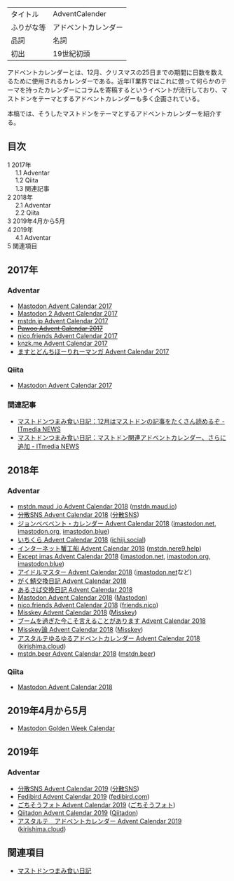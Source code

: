 <div>

|            |                      |
|------------|----------------------|
| タイトル   | AdventCalender       |
| ふりがな等 | アドベントカレンダー |
| 品詞       | 名詞                 |
| 初出       | 19世紀初頭           |

  
アドベントカレンダーとは、12月、クリスマスの25日までの期間に日数を数えるために使用されるカレンダーである。近年IT業界ではこれに倣って何らかのテーマを持ったカレンダーにコラムを寄稿するというイベントが流行しており、マストドンをテーマとするアドベントカレンダーも多く企画されている。

本稿では、そうしたマストドンをテーマとするアドベントカレンダーを紹介する。

<div id="toc">

<div lang="ja" dir="ltr">

## 目次

</div>

-   [1 2017年](#2017.E5.B9.B4)
    -   [1.1 Adventar](#Adventar)
    -   [1.2 Qiita](#Qiita)
    -   [1.3 関連記事](#.E9.96.A2.E9.80.A3.E8.A8.98.E4.BA.8B)
-   [2 2018年](#2018.E5.B9.B4)
    -   [2.1 Adventar](#Adventar_2)
    -   [2.2 Qiita](#Qiita_2)
-   [3 2019年4月から5月](#2019.E5.B9.B44.E6.9C.88.E3.81.8B.E3.82.895.E6.9C.88)
-   [4 2019年](#2019.E5.B9.B4)
    -   [4.1 Adventar](#Adventar_3)
-   [5 関連項目](#.E9.96.A2.E9.80.A3.E9.A0.85.E7.9B.AE)

</div>

## 2017年

### Adventar

-   <a href="https://adventar.org/calendars/2178" rel="nofollow">Mastodon Advent Calendar 2017</a>
-   <a href="https://adventar.org/calendars/2265" rel="nofollow">Mastodon 2 Advent Calendar 2017</a>
-   <a href="https://adventar.org/calendars/2228" rel="nofollow">mstdn.jp Advent Calendar 2017</a>
-   <a href="https://adventar.org/calendars/2256" rel="nofollow"><del>Pawoo Advent Calendar 2017</del></a>
-   <a href="https://adventar.org/calendars/2220" rel="nofollow">nico.friends Advent Calendar 2017</a>
-   <a href="https://adventar.org/calendars/2225" rel="nofollow">knzk.me Advent Calendar 2017</a>
-   <a href="https://adventar.org/calendars/2466" rel="nofollow">ますとどんちほーりれーマンガ Advent Calendar 2017</a>

### Qiita

-   <a href="https://qiita.com/advent-calendar/2017/mastodon" rel="nofollow">Mastodon Advent Calendar 2017</a>

### 関連記事

-   <a href="http://www.itmedia.co.jp/news/articles/1710/31/news051.html" rel="nofollow">マストドンつまみ食い日記：12月はマストドンの記事をたくさん読めるぞ - ITmedia NEWS</a>
-   <a href="http://www.itmedia.co.jp/news/articles/1711/30/news095.html" rel="nofollow">マストドンつまみ食い日記：マストドン関連アドベントカレンダー、さらに追加 - ITmedia NEWS</a>

## 2018年

### Adventar

-   <a href="https://adventar.org/calendars/2892" rel="nofollow">mstdn.maud .io Advent Calendar 2018</a> ([mstdn.maud.io](/Mstdn.maud.io "Mstdn.maud.io"))
-   <a href="https://adventar.org/calendars/2894" rel="nofollow">分散SNS Advent Calendar 2018</a> ([分散SNS](/%E5%88%86%E6%95%A3SNS "分散SNS"))
-   <a href="https://adventar.org/calendars/2978" rel="nofollow">ジョンべべベント・カレンダー Advent Calendar 2018</a> ([imastodon.net](/Imastodon.net "Imastodon.net"), [imastodon.org](/Imastodon.org "Imastodon.org"), <a href="https://imastodon.blue" rel="nofollow">imastodon.blue</a>)
-   <a href="https://adventar.org/calendars/3016" rel="nofollow">いちくら Advent Calendar 2018</a> ([ichiji.social](/Ichiji.social "Ichiji.social"))
-   <a href="https://adventar.org/calendars/3024" rel="nofollow">インターネット蟹工船 Advent Calendar 2018</a> ([mstdn.nere9.help](/Mstdn.nere9.help "Mstdn.nere9.help"))
-   <a href="https://adventar.org/calendars/3032" rel="nofollow">Except imas Advent Calendar 2018</a> ([imastodon.net](/Imastodon.net "Imastodon.net"), [imastodon.org](/Imastodon.org "Imastodon.org"), <a href="https://imastodon.blue" rel="nofollow">imastodon.blue</a>)
-   <a href="https://adventar.org/calendars/3046" rel="nofollow">アイドルマスター Advent Calendar 2018</a> ([imastodon.net](/Imastodon.net "Imastodon.net")など)
-   <a href="https://adventar.org/calendars/3074" rel="nofollow">がく鯖交換日記 Advent Calendar 2018</a>
-   <a href="https://adventar.org/calendars/3075" rel="nofollow">あるさば交換日記 Advent Calendar 2018</a>
-   <a href="https://adventar.org/calendars/3089" rel="nofollow">Mastodon Advent Calendar 2018</a> ([Mastodon](/Mastodon "Mastodon"))
-   <a href="https://adventar.org/calendars/3231" rel="nofollow">nico.friends Advent Calendar 2018</a> ([friends.nico](/Friends.nico "Friends.nico"))
-   <a href="https://adventar.org/calendars/3300" rel="nofollow">Misskey Advent Calendar 2018</a> ([Misskey](/Misskey "Misskey"))
-   <a href="https://adventar.org/calendars/3399" rel="nofollow">ブームを過ぎた今こそ言えることがあります Advent Calendar 2018</a>
-   <a href="https://adventar.org/calendars/3406" rel="nofollow">Misskey論 Advent Calendar 2018</a> ([Misskey](/Misskey "Misskey"))
-   <a href="https://adventar.org/calendars/3503" rel="nofollow">アスタルテゆるゆるアドベントカレンダー Advent Calendar 2018</a> ([kirishima.cloud](/Kirishima.cloud "Kirishima.cloud"))
-   <a href="https://adventar.org/calendars/3763" rel="nofollow">mstdn.beer Advent Calendar 2018</a> (<a href="https://mstdn.beer" rel="nofollow">mstdn.beer</a>)

### Qiita

-   <a href="https://qiita.com/advent-calendar/2018/mastodon" rel="nofollow">Mastodon Advent Calendar 2018</a>

## 2019年4月から5月

-   <a href="https://gw-advent.9wick.com/calendars/16" rel="nofollow">Mastodon Golden Week Calendar</a>

## 2019年

### Adventar

-   <a href="https://adventar.org/calendars/4408" rel="nofollow">分散SNS Advent Calendar 2019</a> ([分散SNS](/%E5%88%86%E6%95%A3SNS "分散SNS"))
-   <a href="https://adventar.org/calendars/3903" rel="nofollow">Fedibird Advent Calendar 2019</a> ([fedibird.com](/Fedibird.com "Fedibird.com"))
-   <a href="https://adventar.org/calendars/3888" rel="nofollow">ごちそうフォト Advent Calendar 2019</a> ([ごちそうフォト](/%E3%81%94%E3%81%A1%E3%81%9D%E3%81%86%E3%83%95%E3%82%A9%E3%83%88 "ごちそうフォト"))
-   <a href="https://adventar.org/calendars/3986" rel="nofollow">Qiitadon Advent Calendar 2019</a> ([Qiitadon](/Qiitadon "Qiitadon"))
-   <a href="https://adventar.org/calendars/3971" rel="nofollow">アスタルテ　アドベントカレンダー Advent Calendar 2019</a> ([kirishima.cloud](/Kirishima.cloud "Kirishima.cloud"))

## 関連項目

-   [マストドンつまみ食い日記](/%E3%83%9E%E3%82%B9%E3%83%88%E3%83%89%E3%83%B3%E3%81%A4%E3%81%BE%E3%81%BF%E9%A3%9F%E3%81%84%E6%97%A5%E8%A8%98 "マストドンつまみ食い日記")

</div>
